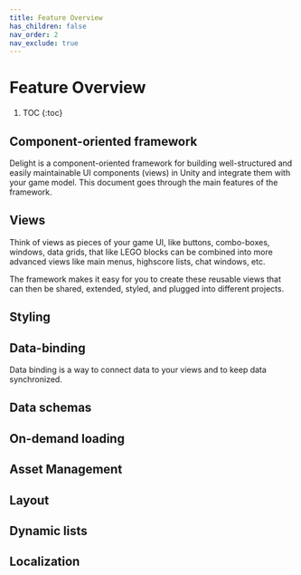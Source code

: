 ```yaml
---
title: Feature Overview
has_children: false
nav_order: 2
nav_exclude: true
---
```

# Feature Overview

1. TOC
{:toc}

## Component-oriented framework

Delight is a component-oriented framework for building well-structured and easily maintainable UI components (views) in Unity and integrate them with your game model. This document goes through the main features of the framework. 



## Views

Think of views as pieces of your game UI, like buttons, combo-boxes, windows, data grids, that like LEGO blocks can be combined into more advanced views like main menus, highscore lists, chat windows, etc. 

The framework makes it easy for you to create these reusable views that can then be shared, extended, styled, and plugged into different projects. 



## Styling

## Data-binding

Data binding is a way to connect data to your views and to keep data synchronized. 

## Data schemas
## On-demand loading

## Asset Management

## Layout
## Dynamic lists
## Localization